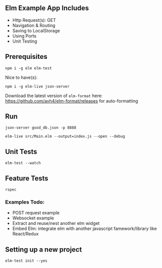 ## Elm Example App Includes

- Http Request(s): GET
- Navigation & Routing
- Saving to LocalStorage
- Using Ports
- Unit Testing

## Prerequisites
```
npm i -g elm elm-test
```
Nice to have(s):
```
npm i -g elm-live json-server
```
Download the latest version of ```elm-format``` here: https://github.com/avh4/elm-format/releases for auto-formatting

## Run

```
json-server good_db.json -p 8888

elm-live src/Main.elm --output=index.js --open --debug
```

## Unit Tests

```
elm-test --watch
```

## Feature Tests

```
rspec
```

### Examples Todo:

- POST request example
- Websocket example
- Extract and reuse/nest another elm widget
- Embed Elm: integrate elm with another javascript famework/library like React/Redux

## Setting up a new project

```
elm-test init --yes
```
